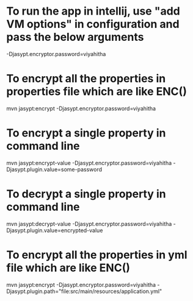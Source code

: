 # To run the app in intellij, use "add VM options" in configuration and pass the below arguments
-Djasypt.encryptor.password=viyahitha

# To encrypt all the properties in properties file which are like ENC()
mvn jasypt:encrypt -Djasypt.encryptor.password=viyahitha

# To encrypt a single property in command line 
mvn jasypt:encrypt-value -Djasypt.encryptor.password=viyahitha -Djasypt.plugin.value=some-password

# To decrypt a single property in command line
mvn jasypt:decrypt-value -Djasypt.encryptor.password=viyahitha -Djasypt.plugin.value=encrypted-value

# To encrypt all the properties in yml file which are like ENC()
mvn jasypt:encrypt -Djasypt.encryptor.password=viyahitha -Djasypt.plugin.path="file:src/main/resources/application.yml" 

